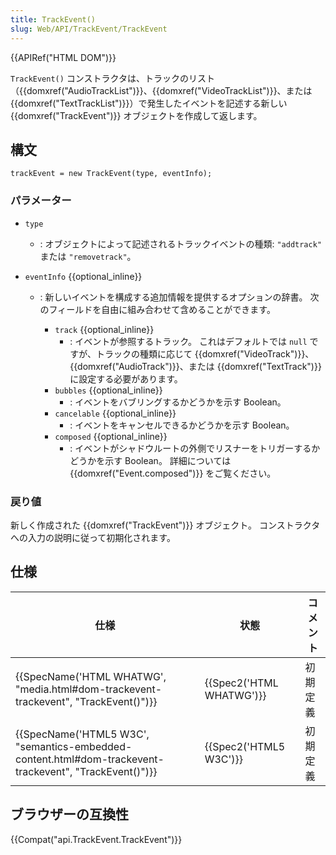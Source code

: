 ```yaml
---
title: TrackEvent()
slug: Web/API/TrackEvent/TrackEvent
---
```

{{APIRef("HTML DOM")}}

`TrackEvent()` コンストラクタは、トラックのリスト（{{domxref("AudioTrackList")}}、{{domxref("VideoTrackList")}}、または {{domxref("TextTrackList")}}）で発生したイベントを記述する新しい {{domxref("TrackEvent")}} オブジェクトを作成して返します。

## 構文

```
trackEvent = new TrackEvent(type, eventInfo);
```

### パラメーター

- `type`
  - : オブジェクトによって記述されるトラックイベントの種類: `"addtrack"` または `"removetrack"`。
- `eventInfo` {{optional_inline}}

  - : 新しいイベントを構成する追加情報を提供するオプションの辞書。 次のフィールドを自由に組み合わせて含めることができます。

    - `track` {{optional_inline}}
      - : イベントが参照するトラック。 これはデフォルトでは `null` ですが、トラックの種類に応じて {{domxref("VideoTrack")}}、{{domxref("AudioTrack")}}、または {{domxref("TextTrack")}} に設定する必要があります。
    - `bubbles` {{optional_inline}}
      - : イベントをバブリングするかどうかを示す Boolean。
    - `cancelable` {{optional_inline}}
      - : イベントをキャンセルできるかどうかを示す Boolean。
    - `composed` {{optional_inline}}
      - : イベントがシャドウルートの外側でリスナーをトリガーするかどうかを示す Boolean。 詳細については {{domxref("Event.composed")}} をご覧ください。

### 戻り値

新しく作成された {{domxref("TrackEvent")}} オブジェクト。 コンストラクタへの入力の説明に従って初期化されます。

## 仕様

| 仕様                                                                                                                                     | 状態                             | コメント |
| ---------------------------------------------------------------------------------------------------------------------------------------- | -------------------------------- | -------- |
| {{SpecName('HTML WHATWG', "media.html#dom-trackevent-trackevent", "TrackEvent()")}}                         | {{Spec2('HTML WHATWG')}} | 初期定義 |
| {{SpecName('HTML5 W3C', "semantics-embedded-content.html#dom-trackevent-trackevent", "TrackEvent()")}} | {{Spec2('HTML5 W3C')}}     | 初期定義 |

## ブラウザーの互換性

{{Compat("api.TrackEvent.TrackEvent")}}
